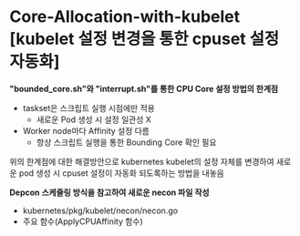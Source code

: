Core-Allocation-with-kubelet [kubelet 설정 변경을 통한 cpuset 설정 자동화]
==========================================================================

**"bounded_core.sh"와 "interrupt.sh"를 통한 CPU Core 설정 방법의 한계점**
 - taskset은 스크립트 실행 시점에만 적용
    - 새로운 Pod 생성 시 설정 일관성 X
 - Worker node마다 Affinity 설정 다름
    - 항상 스크립트 실행을 통한 Bounding Core 확인 필요

위의 한계점에 대한 해결방안으로 kubernetes kubelet의 설정 자체를 변경하여 새로운 pod 생성 시 cpuset 설정이 자동화 되도록하는 방법을 내놓음

**Depcon 스케줄링 방식을 참고하여 새로운 necon 파일 작성**
- kubernetes/pkg/kubelet/necon/necon.go
- 주요 함수(ApplyCPUAffinity 함수) 

